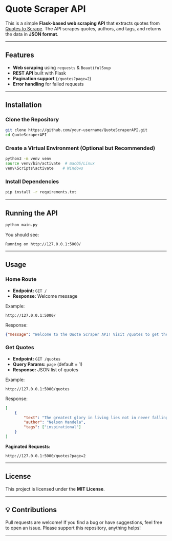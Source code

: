 # Quote Scraper API

This is a simple **Flask-based web scraping API** that extracts quotes from [Quotes to Scrape](https://quotes.toscrape.com/). The API scrapes quotes, authors, and tags, and returns the data in **JSON format**.

---

##  Features
- **Web scraping** using `requests` & `BeautifulSoup`
-  **REST API** built with Flask
-  **Pagination support** (`/quotes?page=2`)
-  **Error handling** for failed requests

---

##  Installation

### Clone the Repository
```bash
git clone https://github.com/your-username/QuoteScraperAPI.git
cd QuoteScraperAPI
```

### Create a Virtual Environment (Optional but Recommended)
```bash
python3 -m venv venv
source venv/bin/activate  # macOS/Linux
venv\Scripts\activate    # Windows
```

### Install Dependencies
```bash
pip install -r requirements.txt
```

---

## Running the API
```bash
python main.py
```
You should see:
```
Running on http://127.0.0.1:5000/
```

---

## Usage

### Home Route
- **Endpoint:** `GET /`
- **Response:** Welcome message

Example:
```
http://127.0.0.1:5000/
```
Response:
```json
{"message": "Welcome to the Quote Scraper API! Visit /quotes to get the scraped quotes."}
```

### Get Quotes
- **Endpoint:** `GET /quotes`
- **Query Params:** `page` (default = 1)
- **Response:** JSON list of quotes

Example:
```
http://127.0.0.1:5000/quotes
```
Response:
```json
[
    {
        "text": "The greatest glory in living lies not in never falling, but in rising every time we fall.",
        "author": "Nelson Mandela",
        "tags": ["inspirational"]
    }
]
```

**Paginated Requests:**
```
http://127.0.0.1:5000/quotes?page=2
```

---

## License

This project is licensed under the **MIT License**.


---

## 💡 Contributions
Pull requests are welcome! If you find a bug or have suggestions, feel free to open an issue. Please support this repository, anything helps!

---
